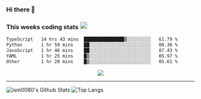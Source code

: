 ### Hi there 👋

<!--START_SECTION:giphy-->
<!--END_SECTION:giphy-->

### This weeks coding stats <img src="https://media1.giphy.com/media/LmNwrBhejkK9EFP504/giphy.gif?cid=ecf05e4723nsktnyyj53u162g7cy5rjqfg6gz06kxdg5y55g&rid=giphy.gif" width="20" height="20" />
<!--START_SECTION:waka-->

```txt
TypeScript   14 hrs 43 mins  ███████████████▒░░░░░░░░░   61.79 %
Python       1 hr 59 mins    ██░░░░░░░░░░░░░░░░░░░░░░░   08.36 %
JavaScript   1 hr 46 mins    ██░░░░░░░░░░░░░░░░░░░░░░░   07.43 %
YAML         1 hr 25 mins    █▒░░░░░░░░░░░░░░░░░░░░░░░   05.97 %
Other        1 hr 20 mins    █▒░░░░░░░░░░░░░░░░░░░░░░░   05.61 %
```

<!--END_SECTION:waka-->

<!--START_SECTION:comicstrip-->
<p align="center">
 <a href="https://xkcd.com/">
 <img src="https://imgs.xkcd.com/comics/cursed_number.png" />
</a>
</p>
<!--END_SECTION:comicstrip-->

---

![ism0080's Github Stats](https://github-readme-stats.vercel.app/api?username=ism0080&show_icons=true%hide_border=true&hide=issues)
![Top Langs](https://github-readme-stats.vercel.app/api/top-langs/?username=ism0080&layout=compact)

<!--
**ism0080/ism0080** is a ✨ _special_ ✨ repository because its `README.md` (this file) appears on your GitHub profile.

Here are some ideas to get you started:

- 🔭 I’m currently working on ...
- 🌱 I’m currently learning ...
- 👯 I’m looking to collaborate on ...
- 🤔 I’m looking for help with ...
- 💬 Ask me about ...
- 📫 How to reach me: ...
- 😄 Pronouns: ...
- ⚡ Fun fact: ...
-->
